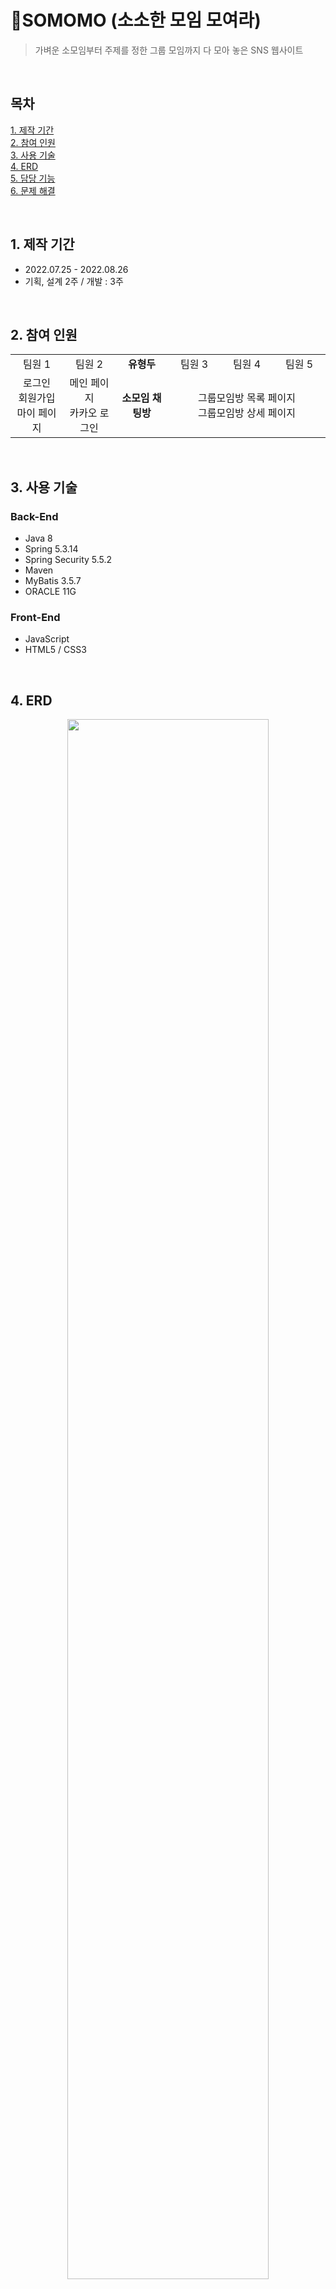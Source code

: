 # :peach:**SOMOMO (소소한 모임 모여라)**

> 가벼운 소모임부터 주제를 정한 그룹 모임까지 다 모아 놓은 SNS 웹사이트

<br>

## 목차

[1. 제작 기간](#1-제작-기간)<br>
[2. 참여 인원](#2-참여-인원)<br>
[3. 사용 기술](#3-사용-기술)<br>
[4. ERD](#4-erd)<br>
[5. 담당 기능](#5-담당-기능)<br>
[6. 문제 해결](#6-문제-해결)

<br>

## 1. 제작 기간

- 2022.07.25 - 2022.08.26
- 기획, 설계 2주 / 개발 : 3주

<br>

## 2. 참여 인원

<table>
    <tr align=center>
        <td width=200px>팀원 1</td>
        <td width=200px>팀원 2</td>
        <td width=200px><b>유형두</b></td>
        <td width=200px>팀원 3</td>
        <td width=200px>팀원 4</td>
        <td width=200px>팀원 5</td>
    </tr>
    <tr align=center>
        <td>
            로그인<br>
            회원가입<br>
            마이 페이지
        </td>
        <td>
            메인 페이지<br>
            카카오 로그인
        </td>
        <td>
            <b>소모임 채팅방</b>
        </td>
        <td colspan=3>
            그룹모임방 목록 페이지<br>
            그룹모임방 상세 페이지
        </td>
    </tr>
</table>

<br>

## 3. 사용 기술

### Back-End

- Java 8
- Spring 5.3.14
- Spring Security 5.5.2
- Maven
- MyBatis 3.5.7
- ORACLE 11G

### Front-End

- JavaScript
- HTML5 / CSS3

<br>

## 4. ERD

<p align="center"><img src="https://user-images.githubusercontent.com/102894238/199242755-da9bbf3d-e2b6-470a-91b3-244c14689eb8.png" width=80%/></p>

<br>

## 5. 담당 기능

### 소모임 채팅방

- 메인 페이지에서 모임 모집 글 작성 시 연동되는 소모임 채팅방이 생성됩니다.
- 모임 모집 글을 통해 다른 사용자들이 소모임 채팅방에 입장할 수 있습니다.
- 사용자들은 소모임 채팅방에서 실시간으로 소통할 수 있습니다.
- 채팅 페이지에서 참여한 소모임 채팅방을 관리할 수 있습니다.

<br>

<details><summary><b>5.1. 채팅방 구조 펼치기</b></summary><div markdown="1">

### 5.1. 채팅방 구조

<p align="center"><img src="https://user-images.githubusercontent.com/102894238/199678058-727c6f4a-015d-43a9-aeb5-04f98072777f.png" width=80%/></p>

#### 5.1.1. 채팅방 목록

- 채팅방 목록은 사용자가 참여한 채팅방의 마지막 메시지 시간을 기준으로 내림차순으로 정렬해서 표시합니다.<br>
[:pushpin:코드 보기](https://github.com/doitchu93/somomo/blob/9aff11c0fd5add4f75c37a5bba5ac09157be5b71/somomo/src/main/resources/mappers/chat-mapper.xml#L138-L175)

- 각각의 채팅방에는 마지막 메시지 내용과 시간이 표시되고, 읽지 않은 메시지 수를 알림 배지로 보여줍니다.<br>
[:pushpin:코드 보기](https://github.com/doitchu93/somomo/blob/9aff11c0fd5add4f75c37a5bba5ac09157be5b71/somomo/src/main/webapp/WEB-INF/views/chat/chatMain.jsp#L538-L581)

- 실시간으로 변경되는 것을 확인할 수 있도록 setInterval을 이용해 지정한 시간마다 변경된 내용을 불러와 줍니다.

<p align="center"><img src="https://user-images.githubusercontent.com/102894238/199704471-488dd5bc-279e-43a1-84ad-d15dec55f785.gif"/></p>

- 사용자가 채팅방에 참여한 시간보다 이전에 다른 사용자가 보낸 마지막 메시지가 있다면, 해당 사용자의 채팅방 목록에는 마지막 메시지와 시간이 표시되지 않습니다.<br>
[:pushpin:코드 보기 1](https://github.com/doitchu93/somomo/blob/9aff11c0fd5add4f75c37a5bba5ac09157be5b71/somomo/src/main/java/com/kh/somomo/chat/controller/ChatController.java#L148-L162)<br>
[:pushpin:코드 보기 2](https://github.com/doitchu93/somomo/blob/9aff11c0fd5add4f75c37a5bba5ac09157be5b71/somomo/src/main/webapp/WEB-INF/views/chat/chatMain.jsp#L552-L557)

#### 5.1.2. 채팅 영역

- 채팅방 선택 시 채팅 영역에는 유저 목록, 메시지 영역, 메시지 입력 영역이 표시됩니다.

<p align="center"><img src="https://user-images.githubusercontent.com/102894238/199717487-f12b9678-4cea-4f3d-9c73-22a44e152d6f.png" width=80%/></p>

- 유저 목록의 화살표를 클릭하면 채팅방에 참여한 사용자를 확인할 수 있습니다.

<p align="center"><img src="https://user-images.githubusercontent.com/102894238/199720220-298e57c0-65b1-45ed-838d-c563fc32165a.gif"/></p>

- 선택한 채팅방의 메시지를 AJAX를 이용해 DB에서 조회 후, 반복문을 이용해 HTML로 표시해줍니다.<br>
[:pushpin:코드 보기](https://github.com/doitchu93/somomo/blob/9aff11c0fd5add4f75c37a5bba5ac09157be5b71/somomo/src/main/webapp/WEB-INF/views/chat/chatMain.jsp#L677-L731)

- 가져온 메시지의 날짜를 비교해서 만약 날짜 표시가 없거나 다르다면 가져온 메시지의 날짜를 표시합니다.

<p align="center"><img src="https://user-images.githubusercontent.com/102894238/199725162-f80f918d-2b1e-4bd2-a10c-85befdc631b0.gif"/></p>

- 이후 웹 소켓을 이용해서 수신받은 메시지도 위와 같은 과정을 거쳐서, DB에서 가져온 HTML 내용에 append 해줍니다.

<p align="center"><img src="https://user-images.githubusercontent.com/102894238/199729182-db559a76-796d-417f-a69b-12ea80078df8.png" width=60%/></p>

</div></details>

<br>

<details><summary><b>5.2. 실시간 채팅 펼치기</b></summary><div markdown="1">

### 5.2. 실시간 채팅

- 채팅 내용 전달 시 메시지 내용뿐만 아니라 작성자 정보와 채팅방 번호를 같이 보내기 위해 JSON을 사용했습니다.<br>
[:pushpin:코드 보기](https://github.com/doitchu93/somomo/blob/9aff11c0fd5add4f75c37a5bba5ac09157be5b71/somomo/src/main/webapp/WEB-INF/views/chat/chatMain.jsp#L227-L246)

- 웹 소켓 서버에서 수신한 JSON Data를 Java 객체로 변환하기 위해 Jackson 라이브러리의 ObjectMapper를 사용했습니다.<br>
[:pushpin:코드 보기](https://github.com/doitchu93/somomo/blob/9aff11c0fd5add4f75c37a5bba5ac09157be5b71/somomo/src/main/java/com/kh/somomo/chat/controller/ChatWebSocketServer.java#L62-L66)

- 채팅방을 선택하면 특정 메시지를 발송하여 웹 소켓 서버 내에서 채팅방을 구분할 수 있도록 Map을 이용해 담아줍니다.
- 만약 사용자가 웹 소켓 서버의 채팅방을 들어가려 할 때 웹 소켓 서버 내에 아직 채팅방이 생성되지 않았다면 채팅방을 생성하고 입장하도록 합니다.
- 다른 사용자가 같은 채팅방에 입장할 때는 채팅방 생성 없이 바로 입장할 수 있습니다.<br>
[:pushpin:코드 보기](https://github.com/doitchu93/somomo/blob/9aff11c0fd5add4f75c37a5bba5ac09157be5b71/somomo/src/main/java/com/kh/somomo/chat/controller/ChatWebSocketServer.java#L73-L105)

- 웹 소켓 내의 채팅방에 들어간 뒤 채팅 메시지를 수 / 발신할 수 있습니다.
- 전달받은 메시지는 채팅 DB에 저장되고 저장된 DB를 다시 불러와 채팅방에 채팅방 DB에 저장된 시간을 기준으로 표시될 수 있도록 처리했습니다.<br>
[:pushpin:코드 보기](https://github.com/doitchu93/somomo/blob/9aff11c0fd5add4f75c37a5bba5ac09157be5b71/somomo/src/main/java/com/kh/somomo/chat/controller/ChatWebSocketServer.java#L107-L138)

</div></details>

<br>

## 6. 문제 해결

<details><summary><b>6.1. 채팅 발송 불가 문제 펼치기</b></summary><div markdown="1">

### 6.1. 채팅 발송 불가 문제

- 여러 채팅방을 선택해서 채팅 내용을 확인 후 다른 페이지를 갔다 돌아오면 일부 채팅방에서 채팅이 발송되지 않는 문제 발생

#### 원인

- 사용자가 웹 소켓 서버를 통해 여러 채팅방에 연결된 상태에서 웹 소켓 서버 종료 시 사용자 session이 전부 제거되지 않아서 이후 재접속하면 session이 제거되지 않은 채팅방에서는 웹 소켓 통신을 할 수 없음

    <details><summary>기존 코드 펼치기</summary><div markdown="1">

    ```java
        @Override
        public void afterConnectionClosed(WebSocketSession session, CloseStatus status) throws Exception {
            connectedUsers--;
            System.out.println("[" + session.getId() + "] [웹소켓 서버 연결 종료] | 총 접속 인원 : " + connectedUsers + "명");

            // sessionList에 session이 있다면
            if(sessionList.get(session) != null) {

                // 해당 session의 채팅방 번호를 가져와서, 채팅방을 찾고, 그 채팅방의 ArrayList<session>에서 해당 session을 제거
                chatRoomList.get(sessionList.get(session)).remove(session);

                // sessionList에서 session 제거
                sessionList.remove(session);
            }
        }
    ```

    </div></details>

#### 해결

- foreach문으로 chatRoomList 안의 session을 전부 찾아서 제거할 수 있게 수정<br>
[:pushpin:코드 보기](https://github.com/doitchu93/somomo/blob/9aff11c0fd5add4f75c37a5bba5ac09157be5b71/somomo/src/main/java/com/kh/somomo/chat/controller/ChatWebSocketServer.java#L41-L57)

</div></details>

<br>